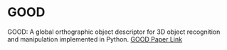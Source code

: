 # GOOD
GOOD: A global orthographic object descriptor for 3D object recognition and manipulation implemented in Python.
[GOOD Paper Link](https://reader.elsevier.com/reader/sd/pii/S0167865516301684?token=47298EED31A885BE2417F56F9DA0BD84EA75A5EB93DB879F94EF0CF7139104E978B501B446AC4C17BE8CABDEE1A5EAE1&originRegion=us-east-1&originCreation=20220209234856)
